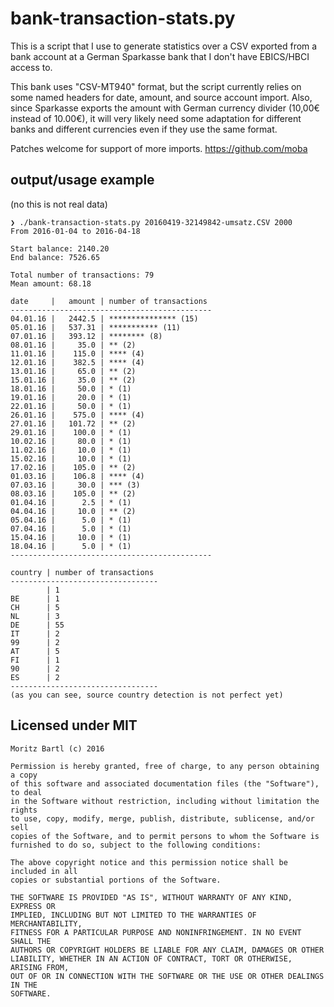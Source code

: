 # bank-transaction-stats.py

This is a script that I use to generate statistics over a CSV exported from a bank account at a German Sparkasse bank that I don't have EBICS/HBCI access to.

This bank uses "CSV-MT940" format, but the script currently relies on some named headers for date, amount, and source account import. Also, since Sparkasse exports the amount with German currency divider (10,00€ instead of 10.00€), it will very likely need some adaptation for different banks and different currencies even if they use the same format.

Patches welcome for support of more imports.
https://github.com/moba

## output/usage example
(no this is not real data)

```
❯ ./bank-transaction-stats.py 20160419-32149842-umsatz.CSV 2000
From 2016-01-04 to 2016-04-18

Start balance: 2140.20
End balance: 7526.65

Total number of transactions: 79
Mean amount: 68.18

date     |   amount | number of transactions 
---------------------------------------------
04.01.16 |   2442.5 | *************** (15)
05.01.16 |   537.31 | *********** (11)
07.01.16 |   393.12 | ******** (8)
08.01.16 |     35.0 | ** (2)
11.01.16 |    115.0 | **** (4)
12.01.16 |    382.5 | **** (4)
13.01.16 |     65.0 | ** (2)
15.01.16 |     35.0 | ** (2)
18.01.16 |     50.0 | * (1)
19.01.16 |     20.0 | * (1)
22.01.16 |     50.0 | * (1)
26.01.16 |    575.0 | **** (4)
27.01.16 |   101.72 | ** (2)
29.01.16 |    100.0 | * (1)
10.02.16 |     80.0 | * (1)
11.02.16 |     10.0 | * (1)
15.02.16 |     10.0 | * (1)
17.02.16 |    105.0 | ** (2)
01.03.16 |    106.8 | **** (4)
07.03.16 |     30.0 | *** (3)
08.03.16 |    105.0 | ** (2)
01.04.16 |      2.5 | * (1)
04.04.16 |     10.0 | ** (2)
05.04.16 |      5.0 | * (1)
07.04.16 |      5.0 | * (1)
15.04.16 |     10.0 | * (1)
18.04.16 |      5.0 | * (1)
---------------------------------------------

country | number of transactions
---------------------------------
        | 1
BE      | 1
CH      | 5
NL      | 3
DE      | 55
IT      | 2
99      | 2
AT      | 5
FI      | 1
90      | 2
ES      | 2
---------------------------------
(as you can see, source country detection is not perfect yet)
```

## Licensed under MIT

```
Moritz Bartl (c) 2016

Permission is hereby granted, free of charge, to any person obtaining a copy
of this software and associated documentation files (the "Software"), to deal
in the Software without restriction, including without limitation the rights
to use, copy, modify, merge, publish, distribute, sublicense, and/or sell
copies of the Software, and to permit persons to whom the Software is
furnished to do so, subject to the following conditions:
 
The above copyright notice and this permission notice shall be included in all
copies or substantial portions of the Software.
 
THE SOFTWARE IS PROVIDED "AS IS", WITHOUT WARRANTY OF ANY KIND, EXPRESS OR
IMPLIED, INCLUDING BUT NOT LIMITED TO THE WARRANTIES OF MERCHANTABILITY,
FITNESS FOR A PARTICULAR PURPOSE AND NONINFRINGEMENT. IN NO EVENT SHALL THE
AUTHORS OR COPYRIGHT HOLDERS BE LIABLE FOR ANY CLAIM, DAMAGES OR OTHER
LIABILITY, WHETHER IN AN ACTION OF CONTRACT, TORT OR OTHERWISE, ARISING FROM,
OUT OF OR IN CONNECTION WITH THE SOFTWARE OR THE USE OR OTHER DEALINGS IN THE
SOFTWARE.
```
